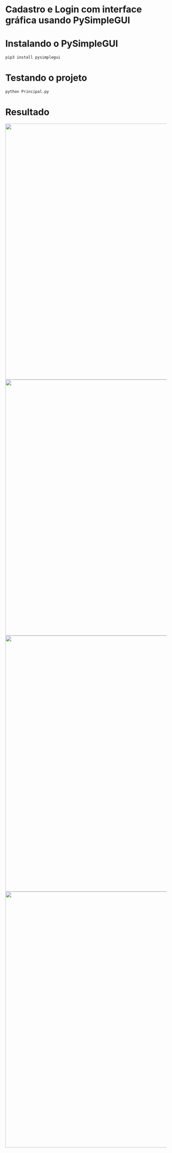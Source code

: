 # Cadastro e Login com interface gráfica usando PySimpleGUI 

# Instalando o PySimpleGUI

```bash
pip3 install pysimplegui
```

# Testando o projeto

```bash
python Principal.py
```

# Resultado

<span align="center">
    <img src="https://user-images.githubusercontent.com/85804895/134086287-92aab41c-6083-43eb-bccc-2a5440b5e068.png", width=800>
</span>

<span align="center">
    <img src="https://user-images.githubusercontent.com/85804895/134086441-31068cca-8097-4884-be01-9b378f874f08.png", width=800>
</span>

<span align="center">
    <img src="https://user-images.githubusercontent.com/85804895/134086501-3d5f980b-1067-4053-b22f-79c9994652b2.png", width=800>
</span>

<span align="center">
    <img src="https://user-images.githubusercontent.com/85804895/134086566-1cd36985-5e3d-49f9-846d-ec851933dfc0.png", width=800>
</span>


